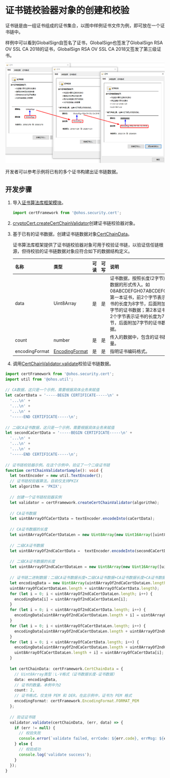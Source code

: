 # 证书链校验器对象的创建和校验


证书链是由一组证书组成的证书集合，以图中样例证书文件为例，即可放在一个证书链中。


样例中可以看到GlobalSign自签名了证书，GlobalSign也签发了GlobalSign RSA OV SSL CA 2018的证书，GlobalSign RSA OV SSL CA 2018又签发了第三级证书。


![zh-cn_image_0000001746997074](figures/zh-cn_image_0000001746997074.png)


开发者可以参考示例将已有的多个证书构建出证书链数据。


## 开发步骤

1. 导入[证书算法库框架模块](../../reference/apis-device-certificate-kit/js-apis-cert.md)。
   ```ts
   import certFramework from '@ohos.security.cert';
   ```

2. [cryptoCert.createCertChainValidator](../../reference/apis-device-certificate-kit/js-apis-cert.md#cryptocertcreatecertchainvalidator)创建证书链校验器对象。

3. 基于已有的证书数据，创建证书链数据对象[CertChainData](../../reference/apis-device-certificate-kit/js-apis-cert.md#certchaindata)。
   
   证书算法库框架提供了证书链校验器对象可用于校验证书链，以验证信任链根源，但待校验的证书链数据对象应符合如下的数据结构定义。

   | 名称 | 类型 | 可读 | 可写 | 说明 | 
   | -------- | -------- | -------- | -------- | -------- |
   | data | Uint8Array | 是 | 是 | 证书数据，按照长度(2字节)-数据的形式传入。如08ABCDEFGH07ABCDEFG：第一本证书，前2个字节表示证书的长度为8字节，后面附加8字节的证书数据；第2本证书前2个字节表示证书的长度为7字节，后面附加7字节的证书数据。 | 
   | count | number | 是 | 是 | 传入的数据中，包含的证书数量。 | 
   | encodingFormat | [EncodingFormat](../../reference/apis-device-certificate-kit/js-apis-cert.md#encodingformat) | 是 | 是 | 指明证书编码格式。 | 

4. 调用[CertChainValidator.validate](../../reference/apis-device-certificate-kit/js-apis-cert.md#validate)校验证书链数据。

```ts
import certFramework from '@ohos.security.cert';
import util from '@ohos.util';

// CA数据，这只是一个示例，需要根据具体业务来赋值
let caCertData = '-----BEGIN CERTIFICATE-----\n' +
  '...\n' +
  '...\n' +
  '...\n' +
  '-----END CERTIFICATE-----\n';

// 二级CA证书数据，这只是一个示例，需要根据具体业务来赋值
let secondCaCertData = '-----BEGIN CERTIFICATE-----\n' +
  '...\n' +
  '...\n' +
  '...\n' +
  '-----END CERTIFICATE-----\n';

// 证书链校验器示例。在这个示例中，验证了一个二级证书链
function certChainValidatorSample(): void {
  let textEncoder = new util.TextEncoder();
  // 证书链校验器算法。目前仅支持PKIX
  let algorithm = 'PKIX';

  // 创建一个证书链校验器实例
  let validator = certFramework.createCertChainValidator(algorithm);

  // CA证书数据
  let uint8ArrayOfCaCertData = textEncoder.encodeInto(caCertData);

  // CA证书数据的长度
  let uint8ArrayOfCaCertDataLen = new Uint8Array(new Uint16Array([uint8ArrayOfCaCertData.byteLength]).buffer);

  // 二级CA证书数据
  let uint8ArrayOf2ndCaCertData =  textEncoder.encodeInto(secondCaCertData);

  // 二级CA证书数据的长度
  let uint8ArrayOf2ndCaCertDataLen = new Uint8Array(new Uint16Array([uint8ArrayOf2ndCaCertData.byteLength]).buffer);

  // 证书链二进制数据：二级CA证书数据长度+二级CA证书数据+CA证书数据长度+CA证书数据（L-V格式）
  let encodingData = new Uint8Array(uint8ArrayOf2ndCaCertDataLen.length + uint8ArrayOf2ndCaCertData.length +
  uint8ArrayOfCaCertDataLen.length + uint8ArrayOfCaCertData.length);
  for (let i = 0; i < uint8ArrayOf2ndCaCertDataLen.length; i++) {
    encodingData[i] = uint8ArrayOf2ndCaCertDataLen[i];
  }
  for (let i = 0; i < uint8ArrayOf2ndCaCertData.length; i++) {
    encodingData[uint8ArrayOf2ndCaCertDataLen.length + i] = uint8ArrayOf2ndCaCertData[i];
  }
  for (let i = 0; i < uint8ArrayOfCaCertDataLen.length; i++) {
    encodingData[uint8ArrayOf2ndCaCertDataLen.length + uint8ArrayOf2ndCaCertData.length + i] = uint8ArrayOfCaCertDataLen[i];
  }
  for (let i = 0; i < uint8ArrayOfCaCertData.length; i++) {
    encodingData[uint8ArrayOf2ndCaCertDataLen.length + uint8ArrayOf2ndCaCertData.length +
    uint8ArrayOfCaCertDataLen.length + i] = uint8ArrayOfCaCertData[i];
  }

  let certChainData: certFramework.CertChainData = {
    // Uint8Array类型：L-V格式（证书数据长度-证书数据）
    data: encodingData,
    // 证书的数量。本例中为2
    count: 2,
    // 证书格式。仅支持 PEM 和 DER。在此示例中，证书为 PEM 格式
    encodingFormat: certFramework.EncodingFormat.FORMAT_PEM
  };

  // 验证证书链
  validator.validate(certChainData, (err, data) => {
    if (err != null) {
      // 校验失败
      console.error(`validate failed, errCode: ${err.code}, errMsg: ${err.message}`);
    } else {
      // 校验成功
      console.log('validate success');
    }
  });
}
```
